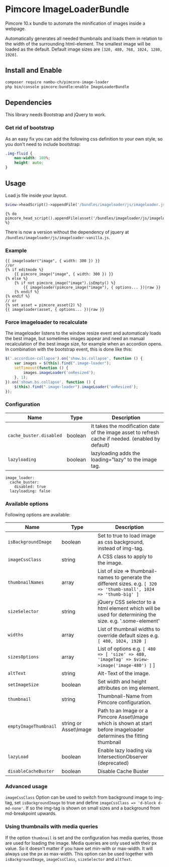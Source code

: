 # Pimcore ImageLoaderBundle

Pimcore 10.x bundle to automate the minification of images inside a webpage.

Automatically generates all needed thumbnails and loads them in relation to the width of the surrounding html-element. The smallest image will be loaded as the default. Default image sizes are ```[320, 480, 768, 1024, 1280, 1920]```.

## Install and Enable

```bash
composer require nambu-ch/pimcore-image-loader
php bin/console pimcore:bundle:enable ImageLoaderBundle
```

## Dependencies

This library needs Bootstrap and jQuery to work.

### Get rid of bootstrap

As an easy fix you can add the following css definition to your own style, so you don't need to include bootstrap:

```css
.img-fluid {
    max-width: 100%;
    height: auto;
}
```

## Usage

Load js file inside your layout.

```php
$view->headScript()->appendFile('/bundles/imageloader/js/imageloader.js');
```

```twig
{% do pimcore_head_script().appendFile(asset('/bundles/imageloader/js/imageloader.js')) %}
```

There is now a version without the dependency of jquery at ``/bundles/imageloader/js/imageloader-vanilla.js``.

### Example

```twig
{{ imageloader("image", { width: 300 }) }}
//or
{% if editmode %}
    {{ pimcore_image("image", { width: 300 }) }}
{% else %}
    {% if not pimcore_image("image").isEmpty() %}
        {{ imageloader(pimcore_image("image"), { options... })|raw }}
    {% endif %}
{% endif %}
// or
{% set asset = pimcore_asset(2) %}
{{ imageloader(asset, { options... })|raw }}
```

### Force imageloader to recalculate

The imageloader listens to the window resize event and automaticaly loads the best image, but sometimes images appear and need an manual recalculation of the best image size, for example when an accordion opens. In combination with the bootstrap event, this is done like this:

```js
$('.accordion-collapse').on('show.bs.collapse', function () {
    var images = $(this).find(".image-loader");
    setTimeout(function () {
        images.imageLoader('onResized');
    }, 1);
}).on('shown.bs.collapse', function () {
    $(this).find(".image-loader").imageLoader('onResized');
});
```

### Configuration

| Name                    | Type    | Description                                                                                        |
|-------------------------|---------|----------------------------------------------------------------------------------------------------|
| `cache_buster.disabled` | boolean | It takes the modification date of the image asset to refresh cache if needed. (enabled by default) |
| `lazyloading`           | boolean | lazyloading adds the loading="lazy" to the image tag.                                              |

```
image_loader:
  cache_buster:
    disabled: true
  lazyloading: false
```

### Available options

Following options are available:

| Name                  | Type                  | Description                                                                                                               |
|-----------------------|-----------------------|---------------------------------------------------------------------------------------------------------------------------|
| `isBackgroundImage`   | boolean               | Set to true to load image as css background, instead of img-tag.                                                          |
| `imageCssClass`       | string                | A CSS class to apply to the image.                                                                                        |
| `thumbnailNames`      | array                 | List of size => thumbnail-names to generate the different sizes. e.g. ```[ 320 => 'thumb-small', 1024 => 'thumb-big' ]``` |
| `sizeSelector`        | string                | jQuery CSS selector to a html element which will be used for determining the size. e.g. '.some-element'                   |
| `widths`              | array                 | List of thumbnail widths to override default sizes e.g. ```[ 480, 1024, 1920 ]```                                         |
| `sizesOptions`        | array                 | List of options e.g. ```[ 480 => [ 'size' => 480, 'imageTag' => $view->image('image-480') ]``` ]                          |
| `altText`             | string                | Alt-Text of the image.                                                                                                    |
| `setImageSize`        | boolean               | Set width and height attributes on img element.                                                                           |
| `thumbnail`           | string                | Thumbnail-Name from Pimcore configuration.                                                                                |
| `emptyImageThumbnail` | string or Asset\Image | Path to an Image or a Pimcore Asset\Image which is shown at start before imageloader determines the fitting thumbnail     |
| `lazyLoad`            | boolean               | Enable lazy loading via IntersectionObserver (deprecated)                                                                 |
| `disableCacheBuster`  | boolean               | Disable Cache Buster                                                                                                      |

### Advanced usage

```imageCssClass``` Option can be used to switch from background image to img-tag, set ```isBackgroundImage``` to true and define
```imageCssClass => 'd-block d-md-none'```. If so the img-tag is shown on small sizes and a background from md-breakpoint upwards.

### Using thumbnails with media queries

If the option `thumbnail` is set and the configuration has media queries, those are used for loading the image. Media queries are only used with their px value. So it doesn't matter if you have set min-with or max-width. It will always use the px as max-width. This option can be used together with `isBackgroundImage`, `imageCssClass`, `sizeSelector` and `altText`.
